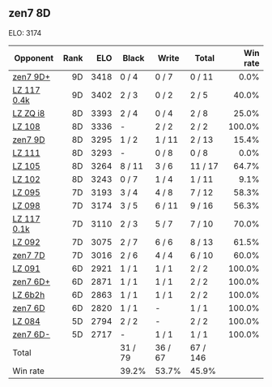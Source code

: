 ## zen7 8D ##

ELO: 3174

Opponent | Rank | ELO | Black | Write | Total | Win rate
---------|-----:|----:|-------|-------|-------|-------:
[zen7 9D+](zen7%209D+.md) | 9D | 3418 | 0 / 4 | 0 / 7 | 0 / 11 | 0.0%
[LZ 117 0.4k](LZ%20117%200.4k.md) | 9D | 3402 | 2 / 3 | 0 / 2 | 2 / 5 | 40.0%
[LZ ZQ i8](LZ%20ZQ%20i8.md) | 8D | 3393 | 2 / 4 | 0 / 4 | 2 / 8 | 25.0%
[LZ 108](LZ%20108.md) | 8D | 3336 | - | 2 / 2 | 2 / 2 | 100.0%
[zen7 9D](zen7%209D.md) | 8D | 3295 | 1 / 2 | 1 / 11 | 2 / 13 | 15.4%
[LZ 111](LZ%20111.md) | 8D | 3293 | - | 0 / 8 | 0 / 8 | 0.0%
[LZ 105](LZ%20105.md) | 8D | 3264 | 8 / 11 | 3 / 6 | 11 / 17 | 64.7%
[LZ 102](LZ%20102.md) | 8D | 3243 | 0 / 7 | 1 / 4 | 1 / 11 | 9.1%
[LZ 095](LZ%20095.md) | 7D | 3193 | 3 / 4 | 4 / 8 | 7 / 12 | 58.3%
[LZ 098](LZ%20098.md) | 7D | 3174 | 3 / 5 | 6 / 11 | 9 / 16 | 56.3%
[LZ 117 0.1k](LZ%20117%200.1k.md) | 7D | 3110 | 2 / 3 | 5 / 7 | 7 / 10 | 70.0%
[LZ 092](LZ%20092.md) | 7D | 3075 | 2 / 7 | 6 / 6 | 8 / 13 | 61.5%
[zen7 7D](zen7%207D.md) | 7D | 3016 | 2 / 6 | 4 / 4 | 6 / 10 | 60.0%
[LZ 091](LZ%20091.md) | 6D | 2921 | 1 / 1 | 1 / 1 | 2 / 2 | 100.0%
[zen7 6D+](zen7%206D+.md) | 6D | 2871 | 1 / 1 | 1 / 1 | 2 / 2 | 100.0%
[LZ 6b2h](LZ%206b2h.md) | 6D | 2863 | 1 / 1 | 1 / 1 | 2 / 2 | 100.0%
[zen7 6D](zen7%206D.md) | 6D | 2820 | 1 / 1 | - | 1 / 1 | 100.0%
[LZ 084](LZ%20084.md) | 5D | 2794 | 2 / 2 | - | 2 / 2 | 100.0%
[zen7 6D-](zen7%206D-.md) | 5D | 2717 | - | 1 / 1 | 1 / 1 | 100.0%
Total | | | 31 / 79 | 36 / 67 | 67 / 146 | 
Win rate| | | 39.2% | 53.7% | 45.9% | 
